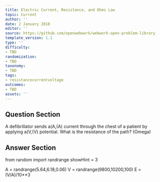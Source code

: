```yaml
---
title: Electric Current, Resistance, and Ohms Law
topic: Current
author: ''
date: 2 January 2018
editor: ''
source: https://github.com/openwebwork/webwork-open-problem-library
template_version: 1.1
type: ''
difficulty:
- TBD
randomization:
- TBD
taxonomy:
- TBD
tags:
- resistancecurrentvoltage
outcomes:
- TBD
assets: ''
---
```


## Question Section 

A defibrillator sends a(A,(A) current through the chest of a patient by applying a(V,(V) potential. What is the resistance of the path?
(Omega)



## Answer Section

from random import randrange
showHint = 3

A = randrange(5.64,6.18,0.06)
V = randrange(9800,10200,100)
E = (V/A)/10**3